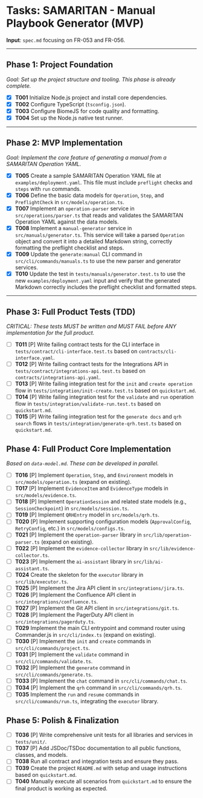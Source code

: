 # Tasks: SAMARITAN - Manual Playbook Generator (MVP)

**Input**: `spec.md` focusing on FR-053 and FR-056.

---

## Phase 1: Project Foundation
*Goal: Set up the project structure and tooling. This phase is already complete.*

- [x] **T001** Initialize Node.js project and install core dependencies.
- [x] **T002** Configure TypeScript (`tsconfig.json`).
- [x] **T003** Configure BiomeJS for code quality and formatting.
- [x] **T004** Set up the Node.js native test runner.

---

## Phase 2: MVP Implementation
*Goal: Implement the core feature of generating a manual from a SAMARITAN Operation YAML.*

- [x] **T005** Create a sample SAMARITAN Operation YAML file at `examples/deployment.yaml`. This file must include `preflight` checks and `steps` with `run` commands.
- [x] **T006** Define the basic data models for `Operation`, `Step`, and `PreflightCheck` in `src/models/operation.ts`.
- [x] **T007** Implement an `operation-parser` service in `src/operations/parser.ts` that reads and validates the SAMARITAN Operation YAML against the data models.
- [x] **T008** Implement a `manual-generator` service in `src/manuals/generator.ts`. This service will take a parsed `Operation` object and convert it into a detailed Markdown string, correctly formatting the preflight checklist and steps.
- [x] **T009** Update the `generate:manual` CLI command in `src/cli/commands/manuals.ts` to use the new parser and generator services.
- [x] **T010** Update the test in `tests/manuals/generator.test.ts` to use the new `examples/deployment.yaml` input and verify that the generated Markdown correctly includes the preflight checklist and formatted steps.

---

## Phase 3: Full Product Tests (TDD)
*CRITICAL: These tests MUST be written and MUST FAIL before ANY implementation for the full product.*

- [ ] **T011** [P] Write failing contract tests for the CLI interface in `tests/contract/cli-interface.test.ts` based on `contracts/cli-interface.yaml`.
- [ ] **T012** [P] Write failing contract tests for the Integrations API in `tests/contract/integrations-api.test.ts` based on `contracts/integrations-api.yaml`.
- [ ] **T013** [P] Write failing integration test for the `init` and `create operation` flow in `tests/integration/init-create.test.ts` based on `quickstart.md`.
- [ ] **T014** [P] Write failing integration test for the `validate` and `run` operation flow in `tests/integration/validate-run.test.ts` based on `quickstart.md`.
- [ ] **T015** [P] Write failing integration test for the `generate docs` and `qrh search` flows in `tests/integration/generate-qrh.test.ts` based on `quickstart.md`.

## Phase 4: Full Product Core Implementation
*Based on `data-model.md`. These can be developed in parallel.*

- [ ] **T016** [P] Implement `Operation`, `Step`, and `Environment` models in `src/models/operation.ts` (expand on existing).
- [ ] **T017** [P] Implement `EvidenceItem` and `EvidenceType` models in `src/models/evidence.ts`.
- [ ] **T018** [P] Implement `OperationSession` and related state models (e.g., `SessionCheckpoint`) in `src/models/session.ts`.
- [ ] **T019** [P] Implement `QRHEntry` model in `src/models/qrh.ts`.
- [ ] **T020** [P] Implement supporting configuration models (`ApprovalConfig`, `RetryConfig`, etc.) in `src/models/configs.ts`.
- [ ] **T021** [P] Implement the `operation-parser` library in `src/lib/operation-parser.ts` (expand on existing).
- [ ] **T022** [P] Implement the `evidence-collector` library in `src/lib/evidence-collector.ts`.
- [ ] **T023** [P] Implement the `ai-assistant` library in `src/lib/ai-assistant.ts`.
- [ ] **T024** Create the skeleton for the `executor` library in `src/lib/executor.ts`.
- [ ] **T025** [P] Implement the Jira API client in `src/integrations/jira.ts`.
- [ ] **T026** [P] Implement the Confluence API client in `src/integrations/confluence.ts`.
- [ ] **T027** [P] Implement the Git API client in `src/integrations/git.ts`.
- [ ] **T028** [P] Implement the PagerDuty API client in `src/integrations/pagerduty.ts`.
- [ ] **T029** Implement the main CLI entrypoint and command router using Commander.js in `src/cli/index.ts` (expand on existing).
- [ ] **T030** [P] Implement the `init` and `create` commands in `src/cli/commands/project.ts`.
- [ ] **T031** [P] Implement the `validate` command in `src/cli/commands/validate.ts`.
- [ ] **T032** [P] Implement the `generate` command in `src/cli/commands/generate.ts`.
- [ ] **T033** [P] Implement the `chat` command in `src/cli/commands/chat.ts`.
- [ ] **T034** [P] Implement the `qrh` command in `src/cli/commands/qrh.ts`.
- [ ] **T035** Implement the `run` and `resume` commands in `src/cli/commands/run.ts`, integrating the `executor` library.

## Phase 5: Polish & Finalization

- [ ] **T036** [P] Write comprehensive unit tests for all libraries and services in `tests/unit/`.
- [ ] **T037** [P] Add JSDoc/TSDoc documentation to all public functions, classes, and models.
- [ ] **T038** Run all contract and integration tests and ensure they pass.
- [ ] **T039** Create the project `README.md` with setup and usage instructions based on `quickstart.md`.
- [ ] **T040** Manually execute all scenarios from `quickstart.md` to ensure the final product is working as expected.
